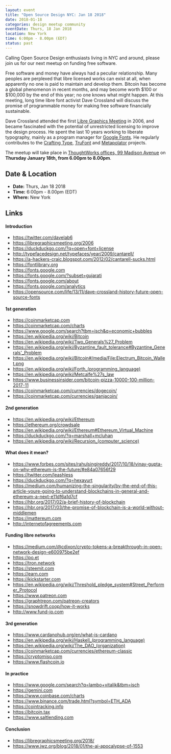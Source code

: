 ```yaml
---
layout: event
title: "Open Source Design NYC: Jan 18 2018"
date: 2018-01-18
categories: design meetup community
eventDate: Thurs, 18 Jan 2018
location: New York
time: 6:00pm - 8.00pm (EDT)
status: past
---
```


Calling Open Source Design enthusiasts living in NYC and around, please join us for our next meetup on funding free software.

Free software and money have always had a peculiar relationship.
Many peoples are perplexed that libre licensed works can exist at all, when apparently no one is paid to maintain and develop them.
Bitcoin has become a global phenomenon in recent months, and may become worth $100 or $100,000 by the end of this year;
no one knows what might happen.
At this meeting, long time libre font activist Dave Crossland will discuss the promise of programmable money for making free software financially sustainable.

Dave Crossland attended the first [Libre Graphics Meeting](https://libregraphicsmeeting.org) in 2006, and became fascinated with the potential of unrestricted licensing to improve the design process.
He spent the last 10 years working to liberate typography, mainly as a program manager for [Google Fonts](https://fonts.google.com).
He regularly contributes to the [Crafting Type](https://craftingtype.com), [TruFont](https://trufont.github.io) and [Metapolator](https://metapolator.com) projects.

The meetup will take place in [ThoughtWorks offices, 99 Madison Avenue](https://www.google.com/maps/place/ThoughtWorks,+Inc./@40.7446828,-73.9870632,17z/data=!4m5!3m4!1s0x89c259a7c4fab243:0x7a7b1b141a048edf!8m2!3d40.7446828!4d-73.9848745) on **Thursday January 18th, from 6.00pm to 8.00pm**.

## Date & Location

- **Date:** Thurs, Jan 18 2018
- **Time:** 6:00pm - 8.00pm (EDT)
- **Where:** New York

## Links

#### Introduction

- <https://twitter.com/davelab6>
- <https://libregraphicsmeeting.org/2006>
- <https://duckduckgo.com/?q=open+font+license>
- <http://typefacedesign.net/typefaces/year/2009/cantarell/>
- <https://a-hackers-craic.blogspot.com/2012/02/cantarell-sucks.html>
- <https://fontlibrary.org>
- <https://fonts.google.com>
- <https://fonts.google.com/?subset=gujarati>
- <https://fonts.google.com/about>
- <https://fonts.google.com/analytics>
- <https://opensource.com/life/13/11/dave-crossland-history-future-open-source-fonts>

#### 1st generation

- <https://coinmarketcap.com>
- <https://coinmarketcap.com/charts>
- <https://www.google.com/search?tbm=isch&q=economic+bubbles>
- <https://en.wikipedia.org/wiki/Bitcoin>
- <https://en.wikipedia.org/wiki/Two_Generals%27_Problem>
- <https://en.wikipedia.org/wiki/Byzantine_fault_tolerance#Byzantine_Generals'_Problem>
- <https://en.wikipedia.org/wiki/Bitcoin#/media/File:Electrum_Bitcoin_Wallet.png>
- <https://en.wikipedia.org/wiki/Forth_(programming_language)>
- <https://en.wikipedia.org/wiki/Metcalfe%27s_law>
- <https://www.businessinsider.com/bitcoin-pizza-10000-100-million-2017-11>
- <https://coinmarketcap.com/currencies/dogecoin/>
- <https://coinmarketcap.com/currencies/ganjacoin/>

#### 2nd generation

- <https://en.wikipedia.org/wiki/Ethereum>
- <https://ethereum.org/crowdsale>
- <https://en.wikipedia.org/wiki/Ethereum#Ethereum_Virtual_Machine>
- <https://duckduckgo.com/?q=marshall+mcluhan>
- <https://en.wikipedia.org/wiki/Recursion_(computer_science)>

#### What does it mean?

- <https://www.forbes.com/sites/rahulsingireddy/2017/10/18/vinay-gupta-on-why-ethereum-is-the-future/#e84a07656f29>
- <https://twitter.com/leashless>
- <https://duckduckgo.com/?q=hexayurt>
- <https://medium.com/humanizing-the-singularity/by-the-end-of-this-article-youre-going-to-understand-blockchains-in-general-and-ethereum-a-next-e11df6a1d7cf>
- <https://hbr.org/2017/02/a-brief-history-of-blockchain>
- <https://hbr.org/2017/03/the-promise-of-blockchain-is-a-world-without-middlemen>
- <https://mattereum.com>
- <http://internetofagreements.com>

#### Funding libre networks

- <https://medium.com/@cdixon/crypto-tokens-a-breakthrough-in-open-network-design-e600975be2ef>
- <https://po.et>
- <https://tron.network>
- <https://steemit.com>
- <https://earn.com>
- <https://kickstarter.com>
- <https://en.wikipedia.org/wiki/Threshold_pledge_system#Street_Performer_Protocol>
- <https://www.patreon.com>
- <https://graphtreon.com/patreon-creators>
- <https://snowdrift.coop/how-it-works>
- <http://www.fund-io.com>

#### 3rd generation

- <https://www.cardanohub.org/en/what-is-cardano>
- <https://en.wikipedia.org/wiki/Haskell_(programming_language)>
- <https://en.wikipedia.org/wiki/The_DAO_(organization)>
- <https://coinmarketcap.com/currencies/ethereum-classic>
- <https://cryptomiso.com>
- <https://www.flashcoin.io>

#### In practice

- <https://www.google.com/search?q=lambo+vitalik&tbm=isch>
- <https://gemini.com>
- <https://www.coinbase.com/charts>
- <https://www.binance.com/trade.html?symbol=ETH_ADA>
- <https://cointracking.info>
- <https://bitcoin.tax>
- <https://www.saltlending.com>

#### Conclusion

- <https://libregraphicsmeeting.org/2018/>
- <https://www.jwz.org/blog/2018/01/the-ai-apocalypse-of-1553>
